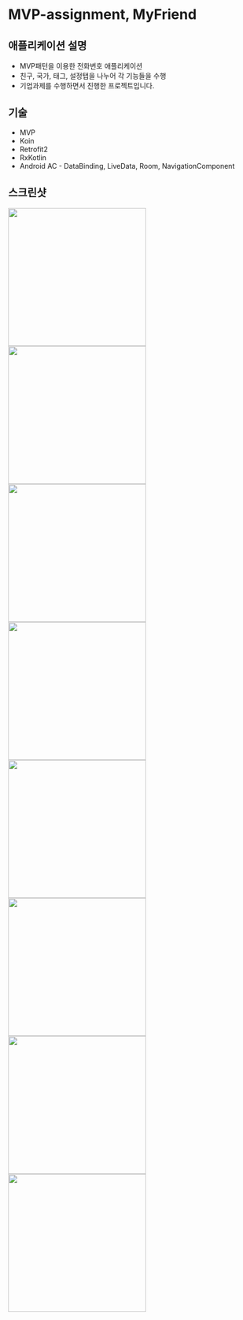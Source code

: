 # MVP-assignment, MyFriend

## 애플리케이션 설명

- MVP패턴을 이용한 전화번호 애플리케이션
- 친구, 국가, 태그, 설정탭을 나누어 각 기능들을 수행
- 기업과제를 수행하면서 진행한 프로젝트입니다.

## 기술

- MVP
- Koin
- Retrofit2
- RxKotlin
- Android AC - DataBinding, LiveData, Room, NavigationComponent

## 스크린샷

<div>
    <img src="https://user-images.githubusercontent.com/58923717/110280858-e6885280-801e-11eb-98e0-fe816342bc8f.jpg" width="280">
    <img src="https://user-images.githubusercontent.com/58923717/110280861-e7b97f80-801e-11eb-9225-026089b9fe45.jpg" width="280">
    <img src="https://user-images.githubusercontent.com/58923717/110280867-ea1bd980-801e-11eb-862f-5b1218443578.jpg" width="280">
    <img src="https://user-images.githubusercontent.com/58923717/110280868-eab47000-801e-11eb-9081-973e82c7ebfd.jpg" width="280">
</div>

<div>
    <img src="https://user-images.githubusercontent.com/58923717/110280873-eb4d0680-801e-11eb-92e8-57dcc085b2d3.jpg" width="280">
    <img src="https://user-images.githubusercontent.com/58923717/110281103-631b3100-801f-11eb-9659-7490a7b5a5b8.jpg" width="280">
    <img src="https://user-images.githubusercontent.com/58923717/110281130-73cba700-801f-11eb-82cd-0275840dd0dd.jpg" width="280">
    <img src="https://user-images.githubusercontent.com/58923717/110281151-7f1ed280-801f-11eb-909e-2239733a0d1a.jpg" width="280">
</div>